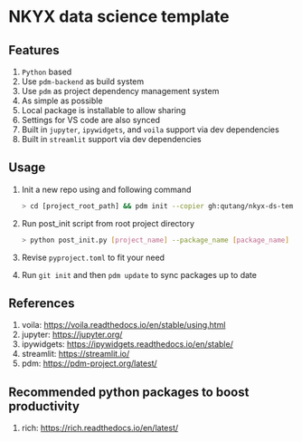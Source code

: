 # NKYX data science template

## Features

1. `Python` based
2. Use `pdm-backend` as build system
3. Use `pdm` as project dependency management system
4. As simple as possible
5. Local package is installable to allow sharing
6. Settings for VS code are also synced
7. Built in `jupyter`, `ipywidgets`, and `voila` support via dev dependencies
8. Built in `streamlit` support via dev dependencies

## Usage

1. Init a new repo using and following command

    ```bash
    > cd [project_root_path] && pdm init --copier gh:qutang/nkyx-ds-template --UNSAFE
    ```

2. Run post_init script from root project directory

    ```bash
    > python post_init.py [project_name] --package_name [package_name]
    ```

3. Revise `pyproject.toml` to fit your need
4. Run `git init` and then `pdm update` to sync packages up to date

## References

1. voila: <https://voila.readthedocs.io/en/stable/using.html>
2. jupyter: <https://jupyter.org/>
3. ipywidgets: <https://ipywidgets.readthedocs.io/en/stable/>
4. streamlit: <https://streamlit.io/>
5. pdm: <https://pdm-project.org/latest/>

## Recommended python packages to boost productivity

1. rich: <https://rich.readthedocs.io/en/latest/>
